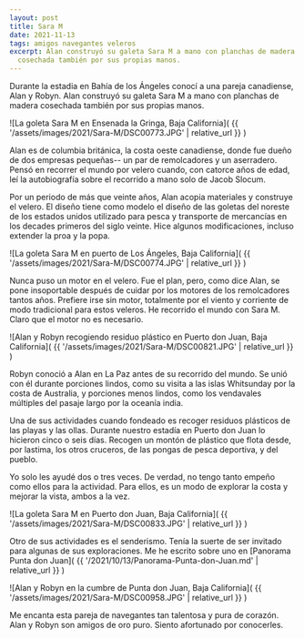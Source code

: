 ```yaml
---
layout: post
title: Sara M
date: 2021-11-13
tags: amigos navegantes veleros
excerpt: Alan construyó su galeta Sara M a mano con planchas de madera
  cosechada también por sus propias manos.
---
```


Durante la estadia en Bahía de los Ángeles conocí a una pareja canadiense,
Alan y Robyn. Alan construyó su galeta Sara M a mano con planchas de madera
cosechada también por sus propias manos.

![La goleta Sara M en Ensenada la Gringa, Baja California](
  {{ '/assets/images/2021/Sara-M/DSC00773.JPG' | relative_url }}
)

Alan es de columbia británica, la costa oeste canadiense, donde fue dueño de
dos empresas pequeñas-- un par de remolcadores y un aserradero.
Pensó en recorrer el mundo por velero cuando, con catorce años de edad, leí
la autobiografía sobre el recorrido a mano solo de Jacob Slocum.

Por un periodo de más que veinte años, Alan acopia materiales y construye el
velero. El diseño tiene como modelo el diseño de las goletas del noreste de los
estados unidos utilizado para pesca y transporte de mercancías en los decades
primeros del siglo veinte. Hice algunos modificaciones, incluso extender la
proa y la popa.

![La goleta Sara M en puerto de Los Ángeles, Baja California](
  {{ '/assets/images/2021/Sara-M/DSC00774.JPG' | relative_url }}
)

Nunca puso un motor en el velero. Fue el plan, pero, como dice Alan,
se pone insoportable después de cuidar por los motores de los remolcadores
tantos años. Prefiere irse sin motor, totalmente por el viento y corriente
de modo tradicional para estos veleros. He recorrido el mundo con Sara M.
Claro que el motor no es necesario.

![Alan y Robyn recogiendo residuo plástico en Puerto don Juan, Baja California](
  {{ '/assets/images/2021/Sara-M/DSC00821.JPG' | relative_url }}
)

Robyn conoció a Alan en La Paz antes de su recorrido del mundo. Se unió con
él durante porciones lindos, como su visita a las islas Whitsunday por la
costa de Australia, y porciones menos lindos, como los vendavales múltiples
del pasaje largo por la oceanía india.

Una de sus actividades cuando fondeado es recoger residuos plásticos de
las playas y las ollas. Durante nuestro estadía en Puerto don Juan lo hicieron
cinco o seis días. Recogen un montón de plástico que flota desde, por lastima,
los otros cruceros, de las pongas de pesca deportiva, y del pueblo.

Yo solo les ayudé dos o tres veces. De verdad, no tengo tanto empeño como
ellos para la actividad. Para ellos, es un modo de explorar la costa y
mejorar la vista, ambos a la vez.

![La goleta Sara M en Puerto don Juan, Baja California](
  {{ '/assets/images/2021/Sara-M/DSC00833.JPG' | relative_url }}
)

Otro de sus actividades es el senderismo. Tenía la suerte de ser invitado para
algunas de sus exploraciones. Me he escrito sobre uno en 
[Panorama Punta don Juan](
  {{ '/2021/10/13/Panorama-Punta-don-Juan.md' | relative_url }}
)

![Alan y Robyn en la cumbre de Punta don Juan, Baja California](
  {{ '/assets/images/2021/Sara-M/DSC00958.JPG' | relative_url }}
)

Me encanta esta pareja de navegantes tan talentosa y pura de corazón.
Alan y Robyn son amigos de oro puro. Siento afortunado por conocerles.

